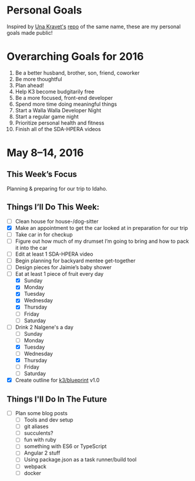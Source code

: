 # Personal Goals

Inspired by [Una Kravet's](https://github.com/una) [repo](https://github.com/una/personal-goals) of the same name, these are my personal goals made public!

# Overarching Goals for 2016

1. Be a better husband, brother, son, friend, coworker
1. Be more thoughtful
1. Plan ahead!
1. Help K3 become budgitarily free
1. Be a more focused, front-end developer
1. Spend more time doing meaningful things
1. Start a Walla Walla Developer Night
1. Start a regular game night
2. Prioritize personal health and fitness
3. Finish all of the SDA-HPERA videos

# May 8–14, 2016

## This Week’s Focus

Planning & preparing for our trip to Idaho.

## Things I’ll Do This Week:

- [ ] Clean house for house-/dog-sitter
- [x] Make an appointment to get the car looked at in preparation for our trip
- [ ] Take car in for checkup
- [ ] Figure out how much of my drumset I’m going to bring and how to pack it into the car
- [ ] Edit at least 1 SDA-HPERA video
- [ ] Begin planning for backyard mentee get-together
- [ ] Design pieces for Jaimie’s baby shower
- [ ] Eat at least 1 piece of fruit every day
  - [x] Sunday
  - [x] Monday
  - [x] Tuesday
  - [x] Wednesday
  - [x] Thursday
  - [ ] Friday
  - [ ] Saturday
- [ ] Drink 2 Nalgene's a day
  - [ ] Sunday
  - [ ] Monday
  - [x] Tuesday
  - [ ] Wednesday
  - [x] Thursday
  - [ ] Friday
  - [ ] Saturday
- [x] Create outline for [k3/blueprint](https://hub.k3integrations.com/k3/blueprint) v1.0

## Things I'll Do In The Future

- [ ] Plan some blog posts
  - [ ] Tools and dev setup
  - [ ] git aliases
  - [ ] succulents?
  - [ ] fun with ruby
  - [ ] something with ES6 or TypeScript
  - [ ] Angular 2 stuff
  - [ ] Using package.json as a task runner/build tool
  - [ ] webpack
  - [ ] docker
